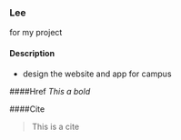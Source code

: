 ### Lee
for my project

#### Description

* design the website and app for campus

####Href
*This a bold*

####Cite
> This is a cite
